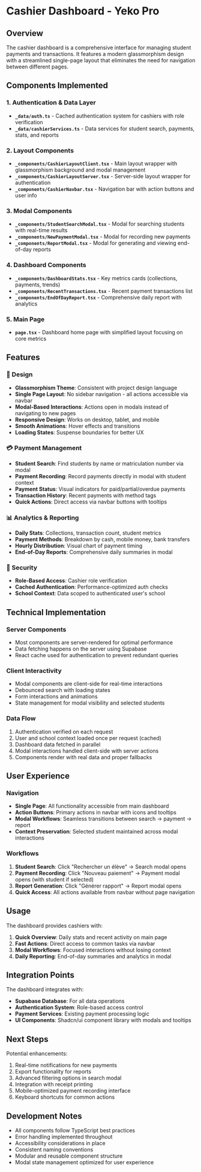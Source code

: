 # Cashier Dashboard - Yeko Pro

## Overview
The cashier dashboard is a comprehensive interface for managing student payments and transactions. It features a modern glassmorphism design with a streamlined single-page layout that eliminates the need for navigation between different pages.

## Components Implemented

### 1. Authentication & Data Layer
- **`_data/auth.ts`** - Cached authentication system for cashiers with role verification
- **`_data/cashierServices.ts`** - Data services for student search, payments, stats, and reports

### 2. Layout Components
- **`_components/CashierLayoutClient.tsx`** - Main layout wrapper with glassmorphism background and modal management
- **`_components/CashierLayoutServer.tsx`** - Server-side layout wrapper for authentication
- **`_components/CashierNavbar.tsx`** - Navigation bar with action buttons and user info

### 3. Modal Components
- **`_components/StudentSearchModal.tsx`** - Modal for searching students with real-time results
- **`_components/NewPaymentModal.tsx`** - Modal for recording new payments
- **`_components/ReportModal.tsx`** - Modal for generating and viewing end-of-day reports

### 4. Dashboard Components
- **`_components/DashboardStats.tsx`** - Key metrics cards (collections, payments, trends)
- **`_components/RecentTransactions.tsx`** - Recent payment transactions list
- **`_components/EndOfDayReport.tsx`** - Comprehensive daily report with analytics

### 5. Main Page
- **`page.tsx`** - Dashboard home page with simplified layout focusing on core metrics

## Features

### 🎨 Design
- **Glassmorphism Theme**: Consistent with project design language
- **Single Page Layout**: No sidebar navigation - all actions accessible via navbar
- **Modal-Based Interactions**: Actions open in modals instead of navigating to new pages
- **Responsive Design**: Works on desktop, tablet, and mobile
- **Smooth Animations**: Hover effects and transitions
- **Loading States**: Suspense boundaries for better UX

### 💳 Payment Management
- **Student Search**: Find students by name or matriculation number via modal
- **Payment Recording**: Record payments directly in modal with student context
- **Payment Status**: Visual indicators for paid/partial/overdue payments
- **Transaction History**: Recent payments with method tags
- **Quick Actions**: Direct access via navbar buttons with tooltips

### 📊 Analytics & Reporting
- **Daily Stats**: Collections, transaction count, student metrics
- **Payment Methods**: Breakdown by cash, mobile money, bank transfers
- **Hourly Distribution**: Visual chart of payment timing
- **End-of-Day Reports**: Comprehensive daily summaries in modal

### 🔐 Security
- **Role-Based Access**: Cashier role verification
- **Cached Authentication**: Performance-optimized auth checks
- **School Context**: Data scoped to authenticated user's school

## Technical Implementation

### Server Components
- Most components are server-rendered for optimal performance
- Data fetching happens on the server using Supabase
- React cache used for authentication to prevent redundant queries

### Client Interactivity
- Modal components are client-side for real-time interactions
- Debounced search with loading states
- Form interactions and animations
- State management for modal visibility and selected students

### Data Flow
1. Authentication verified on each request
2. User and school context loaded once per request (cached)
3. Dashboard data fetched in parallel
4. Modal interactions handled client-side with server actions
5. Components render with real data and proper fallbacks

## User Experience

### Navigation
- **Single Page**: All functionality accessible from main dashboard
- **Action Buttons**: Primary actions in navbar with icons and tooltips
- **Modal Workflows**: Seamless transitions between search → payment → report
- **Context Preservation**: Selected student maintained across modal interactions

### Workflows
1. **Student Search**: Click "Rechercher un élève" → Search modal opens
2. **Payment Recording**: Click "Nouveau paiement" → Payment modal opens (with student if selected)
3. **Report Generation**: Click "Générer rapport" → Report modal opens
4. **Quick Access**: All actions available from navbar without page navigation

## Usage

The dashboard provides cashiers with:
1. **Quick Overview**: Daily stats and recent activity on main page
2. **Fast Actions**: Direct access to common tasks via navbar
3. **Modal Workflows**: Focused interactions without losing context
4. **Daily Reporting**: End-of-day summaries and analytics in modal

## Integration Points

The dashboard integrates with:
- **Supabase Database**: For all data operations
- **Authentication System**: Role-based access control
- **Payment Services**: Existing payment processing logic
- **UI Components**: Shadcn/ui component library with modals and tooltips

## Next Steps

Potential enhancements:
1. Real-time notifications for new payments
2. Export functionality for reports
3. Advanced filtering options in search modal
4. Integration with receipt printing
5. Mobile-optimized payment recording interface
6. Keyboard shortcuts for common actions

## Development Notes

- All components follow TypeScript best practices
- Error handling implemented throughout
- Accessibility considerations in place
- Consistent naming conventions
- Modular and reusable component structure
- Modal state management optimized for user experience

